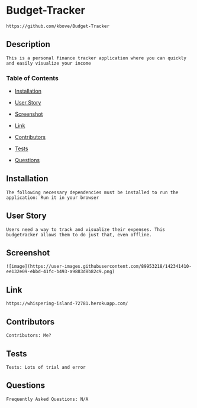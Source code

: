# Budget-Tracker
    https://github.com/kbove/Budget-Tracker
    
## Description
    This is a personal finance tracker application where you can quickly and easily visualize your income
    
### Table of Contents
    
* [Installation](#Installation)
    
* [User Story](#Usage)

* [Screenshot](#Screenshot)

* [Link](#Link)

* [Contributors](#Contributors)
    
* [Tests](#Tests)
    
* [Questions](#Question)
    
## Installation <a id="Installation"></a>
    The following necessary dependencies must be installed to run the application: Run it in your browser
    
## User Story <a id="Usage"></a>
    Users need a way to track and visualize their expenses. This budgetracker allows them to do just that, even offline. 
    
## Screenshot <a id="Screenshot"></a>
    ![image](https://user-images.githubusercontent.com/89953218/142341410-ee132e09-ebbd-41fc-b493-a9883d8b82c9.png)

## Link <a id="Link"></a>
    https://whispering-island-72781.herokuapp.com/
    
## Contributors <a id="Contributors"></a>
    Contributors: Me?
    
## Tests <a id="Tests"></a>
    Tests: Lots of trial and error
    
## Questions <a id="Question"></a>
    Frequently Asked Questions: N/A
    
